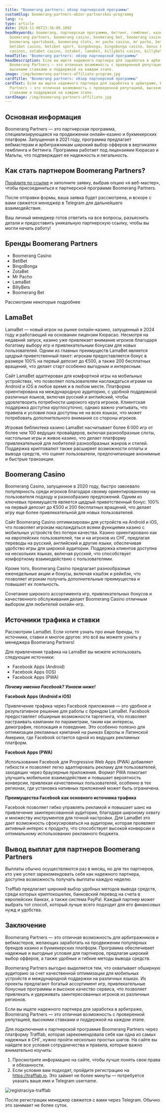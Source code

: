 ```yaml
---
title: "Boomerang partners: обзор партнерской программы"
customSlug: boomerang-partners-obzor-partnerskoi-programmy
lang: ru
type: article
date: 2024-11-06T23:36:09.109Z
headKeywords: boomerang, партнерская программа, беттинг, гемблинг, казино,
  boomerang partners, boomerang casino, boomerang bet, boomerang casino, online
  boomerang sportsbook, boomerang slots, mr pacho casino, mr pacho, betibet,
  betibet casino, betibet sport, bingobonga, bingobonga casino, bonus bingobonga
  casinos, zotabet casino, zotabet, lamabet, billybets casino, billybets
headTitle: "Boomerang partners: обзор партнерской программы"
headDescription: Если вы ищете надежного партнера для заработка в арбитраже,
  Boomerang Partners — это отличная возможность с проверенной репутацией,
  высокими ставками и поддержкой на каждом этапе.
image: /img/boomerang-partners-affiliate-program.jpg
cardTitle: "Boomerang partners: обзор партнерской программы"
cardText: Если вы ищете надежного партнера для заработка в арбитраже, Boomerang
  Partners — это отличная возможность с проверенной репутацией, высокими
  ставками и поддержкой на каждом этапе.
cardImage: /img/boomerang-partners-affiliate.jpg
---
```

## Основная информация 

Boomerang Partners — это партнерская программа, специализирующаяся на продвижении онлайн-казино и букмекерских платформ. Запущенная в 2021 году, программа предлагает вебмастерам и арбитражникам широкий выбор офферов в вертикалях гемблинга и беттинга. Программа работает под лицензиями Кюрасао и Мальты, что подтверждает ее надежность и легальность.

## Как стать партнером Boomerang Partners?

[Пройдите по ссылке](https://trafflab.io) и заполните заявку, выбрав опцию «я веб-мастер», чтобы присоединиться к партнерской программе Boomerang Partners. 

После отправки формы, ваша заявка будет рассмотрена, и вскоре с вами свяжется менеджер в Telegram для дальнейшего взаимодействия. 

Ваш личный менеджер готов ответить на все вопросы, разъяснить детали и предоставить уникальную партнерскую ссылку, чтобы вы могли начать работу!

## Бренды Boomerang Partners

* Boomerang Casino
* BetiBet
* BingoBonga
* ZotaBet
* Mr Pacho
* LamaBet
* BillyBets
* Boomerang Bet

Рассмотрим некоторые подробнее 

## LamaBet

LamaBet — новый игрок на рынке онлайн-казино, запущенный в 2024 году и работающий на основании лицензии Кюрасао. Несмотря на недавний запуск, казино уже привлекает внимание игроков благодаря богатому выбору игр и привлекательным бонусам для новых пользователей. Одним из главных преимуществ LamaBet является щедрый приветственный пакет: игрокам предоставляется бонус в размере 100% на первый депозит до €500, а также 200 бесплатных вращений, что делает старт особенно выгодным и интересным.

Сайт LamaBet адаптирован для комфортной игры на мобильных устройствах, что позволяет пользователям наслаждаться играми на Android и iOS в любое время и в любом месте. Платформа ориентирована на международную аудиторию, с удобной поддержкой различных языков, включая русский и английский, чтобы удовлетворить потребности широкого круга игроков. Клиентская поддержка доступна круглосуточно, однако важно учитывать, что правила и условия пока доступны не на всех языках, что может потребовать дополнительного внимания со стороны игроков.

Игровая библиотека казино LamaBet насчитывает более 6 000 игр от более чем 100 ведущих провайдеров, включая разнообразные слоты, настольные игры и живое казино, что делает платформу привлекательной для любителей разнообразных жанров и стилей. Поддержка криптовалют также расширяет возможности оплаты и вывода средств, что оценят пользователи, предпочитающие анонимные и быстрые транзакции.

## Boomerang Casino

Boomerang Casino, запущенное в 2020 году, быстро завоевало популярность среди игроков благодаря своему ориентированному на пользователя подходу и разнообразию предложений. Одним из ключевых преимуществ является щедрый приветственный бонус: 100% на первый депозит до €500 и 200 бесплатных вращений, что делает игру еще более привлекательной для новых пользователей.

Сайт Boomerang Casino оптимизирован для устройств на Android и iOS, что позволяет игрокам наслаждаться всеми функциями казино с мобильных устройств без потери качества. Казино ориентировано как на европейских пользователей, так и на игроков из СНГ, предлагая переводы на русский, английский и другие языки, обеспечивая удобство игры для широкой аудитории. Поддержка клиентов доступна на нескольких языках, включая русский, что способствует комфортному взаимодействию с пользователями.     

Кроме того, Boomerang Casino предлагает разнообразные еженедельные акции и бонусы, включая кэшбэк и рейкбэк, что позволяет игрокам получать дополнительные преимущества и повышает их лояльность.

Сочетание широкого ассортимента игр, привлекательных бонусов и качественного обслуживания делает Boomerang Casino отличным выбором для любителей онлайн-игр.

## Источники трафика и ставки 

Рассмотрим LamaBet. Если хотите узнать про иные бренды, то источники, ставки и многое другое: это всё вы можете узнать у менеджера Boomerang Partners!

Для привлечения трафика на LamaBet вы можете использовать следующие источники:

* Facebook Apps (Android)
* Facebook Apps (IOS)
* Facebook Apps (PWA)

***Почему именно Facebook? Узнаем ниже!***

**Facebook Apps (Android и iOS)**

Привлечение трафика через Facebook приложения — это удобное и результативное решение для работы с брендом LamaBet. Facebook предоставляет обширные возможности таргетинга, что позволяет настраивать кампании по параметрам, таким как интересы, демография, геолокация и поведение. Это особенно полезно для оптимизации рекламных кампаний на рынках Европы и Латинской Америки, где Facebook остается одной из ведущих рекламных платформ.

**Facebook Apps (PWA)**

Использование Facebook для Progressive Web Apps (PWA) добавляет гибкости и позволяет легко адаптировать рекламу для пользователей, заходящих через браузерные приложения. Формат PWA помогает улучшить мобильное взаимодействие и повышает вероятность конверсии, привлекая качественных пользователей, особенно в тех регионах, где установка нативных приложений может быть ограничена. 

**Преимущества Facebook как основного источника трафика**

Facebook позволяет гибко управлять рекламой и повышает шанс на привлечение заинтересованной аудитории, благодаря широкому охвату и множеству инструментов для точной настройки. Для LamaBet это дает возможность сфокусироваться на аудитории, которая проявляет активный интерес к продукту, что способствует высокой конверсии и оптимальному использованию рекламного бюджета.

## Вывод выплат для партнеров Boomerang Partners

Выплаты обычно осуществляются раз в месяц, но для тех партнеров, кто уже успел зарекомендовать себя как надежного партнера, доступна возможность получать выплаты каждую неделю. 

Trafflab предлагает широкий выбор удобных методов вывода средств, среди которых криптокошелек, банковский перевод на счета в европейских банках, а также система PayPal. Каждый партнер может выбрать тот способ, который лучше всего подходит для его финансовых нужд и удобства.

## Заключение 

Boomerang Partners — это отличная возможность для арбитражников и вебмастеров, желающих заработать на продвижении популярных брендов казино и букмекерских платформ. Программа обеспечивает надежные и выгодные условия для партнеров, предлагая широкий выбор офферов, а также удобные и гибкие методы вывода средств. 

Boomerang Partners выгодно выделяется тем, что охватывает обширную аудиторию за счет качественной оптимизации для мобильных устройств и международной поддержки на различных языках. Их проекты предлагают богатый ассортимент игр, привлекательные бонусные программы и высокое качество сервиса, что позволяет привлекать и удерживать заинтересованных игроков из различных регионов. 

Если вы ищете надежного партнера для заработка в арбитраже, Boomerang Partners — это отличная возможность с проверенной репутацией, высокими ставками и поддержкой на каждом этапе.

Для подключения к партнерской программе Boomerang Partners через платформу Trafflab, которая зарекомендовала себя как одна из самых надежных в СНГ, нужно пройти несколько простых шагов. На сайте вы найдете все условия сотрудничества и правила, которые важно внимательно изучить:

1. Просмотрите информацию на сайте, чтобы лучше понять свои права и обязанности.
2. Если условия вам подходят, пройдите регистрацию на <https://trafflab.io>. Это займет не более минуты — потребуется указать ваше имя и Telegram username.

![registraciya-trafflab](https://lh7-rt.googleusercontent.com/docsz/AD_4nXeoEX8hXBQiID8T10R0E5bqJJ9dEkX4pD1T5VckrNMQJuE18HCng0rx62wmKaMSPrrJkEDr-dIg58Izt-PCHBRMmpuSHQHESwgCFd1XCCk8f4fFhpyLLCJJ3sOW2P1BzL4BFxc71U6nULr2zb_e?key=WxUN5uxiSLxv443orkT9NW_f "Регистрация в пп")

После регистрации менеджер свяжется с вами через Telegram. Обычно это занимает не более суток.